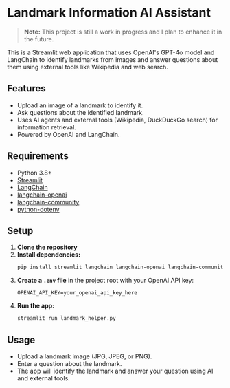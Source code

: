 # Landmark Information AI Assistant

> **Note:** This project is still a work in progress and I plan to enhance it in the future.

This is a Streamlit web application that uses OpenAI's GPT-4o model and LangChain to identify landmarks from images and answer questions about them using external tools like Wikipedia and web search.

## Features
- Upload an image of a landmark to identify it.
- Ask questions about the identified landmark.
- Uses AI agents and external tools (Wikipedia, DuckDuckGo search) for information retrieval.
- Powered by OpenAI and LangChain.

## Requirements
- Python 3.8+
- [Streamlit](https://streamlit.io/)
- [LangChain](https://python.langchain.com/)
- [langchain-openai](https://python.langchain.com/docs/integrations/llms/openai)
- [langchain-community](https://python.langchain.com/docs/integrations/community)
- [python-dotenv](https://pypi.org/project/python-dotenv/)

## Setup
1. **Clone the repository**
2. **Install dependencies:**
   ```bash
   pip install streamlit langchain langchain-openai langchain-community python-dotenv
   ```
3. **Create a `.env` file** in the project root with your OpenAI API key:
   ```env
   OPENAI_API_KEY=your_openai_api_key_here
   ```
4. **Run the app:**
   ```bash
   streamlit run landmark_helper.py
   ```

## Usage
- Upload a landmark image (JPG, JPEG, or PNG).
- Enter a question about the landmark.
- The app will identify the landmark and answer your question using AI and external tools.
